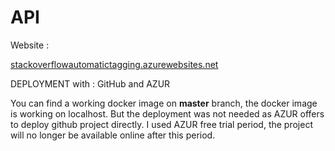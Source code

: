 # API 


Website : 

[stackoverflowautomatictagging.azurewebsites.net](stackoverflowautomatictagging.azurewebsites.net)


DEPLOYMENT with : GitHub and AZUR 

You can find a working docker image on **master** branch, the docker image is working on localhost. But the deployment was not needed as AZUR offers to deploy github project directly. I used AZUR free trial period, the project will no longer be available online after this period. 


